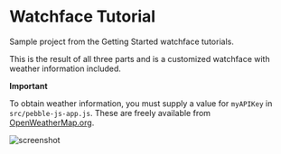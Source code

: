 # Watchface Tutorial

Sample project from the Getting Started watchface tutorials.

This is the result of all three parts and is a customized watchface with weather information included. 

**Important**

To obtain weather information, you must supply a value for `myAPIKey` in 
`src/pebble-js-app.js`. These are freely available from
[OpenWeatherMap.org](https://openweathermap.org/appid).

![screenshot](screenshots/screenshot.png)